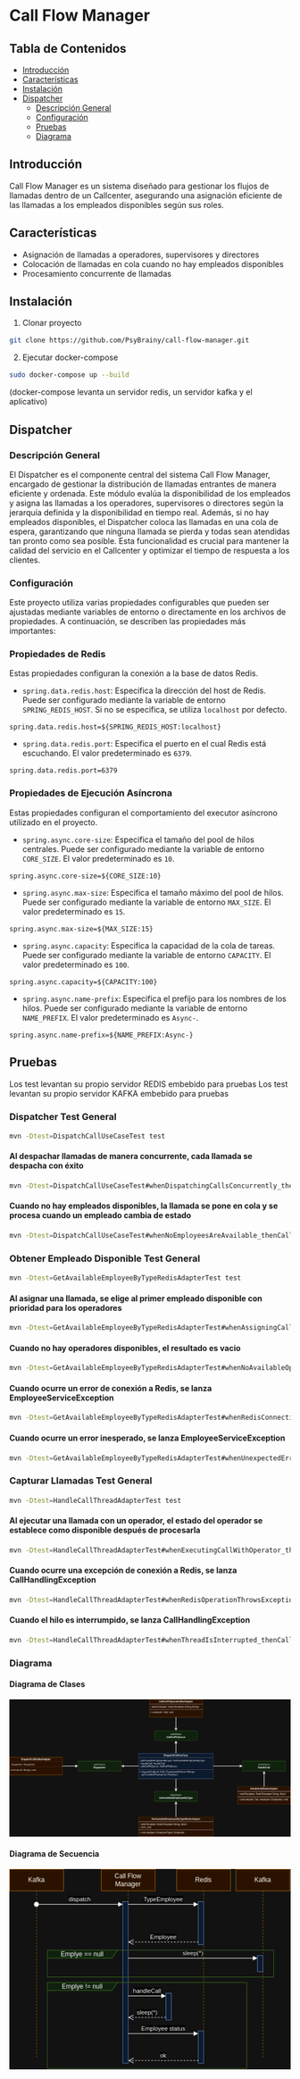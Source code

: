 # Call Flow Manager

## Tabla de Contenidos
- [Introducción](#introducción)
- [Características](#características)
- [Instalación](#instalación)
- [Dispatcher](#dispatcher)
  - [Descripción General](#descripción-general)
  - [Configuración](#configuración)
  - [Pruebas](#pruebas)
  - [Diagrama](#diagrama)

## Introducción
Call Flow Manager es un sistema diseñado para gestionar los flujos de llamadas dentro de un Callcenter, asegurando una asignación eficiente de las llamadas a los empleados disponibles según sus roles.

## Características
- Asignación de llamadas a operadores, supervisores y directores
- Colocación de llamadas en cola cuando no hay empleados disponibles
- Procesamiento concurrente de llamadas

## Instalación
1. Clonar proyecto

```bash
git clone https://github.com/PsyBrainy/call-flow-manager.git
```

2. Ejecutar docker-compose

```bash
sudo docker-compose up --build
```
(docker-compose levanta un servidor redis, un servidor kafka y el aplicativo)

## Dispatcher
### Descripción General

  El Dispatcher es el componente central del sistema Call Flow Manager, encargado de gestionar la distribución de llamadas entrantes de manera eficiente y ordenada. Este módulo evalúa la disponibilidad de los empleados y asigna las llamadas a los operadores, supervisores o directores según la jerarquía definida y la disponibilidad en tiempo real. Además, si no hay empleados disponibles, el Dispatcher coloca las llamadas en una cola de espera, garantizando que ninguna llamada se pierda y todas sean atendidas tan pronto como sea posible. Esta funcionalidad es crucial para mantener la calidad del servicio en el Callcenter y optimizar el tiempo de respuesta a los clientes.

### Configuración

Este proyecto utiliza varias propiedades configurables que pueden ser ajustadas mediante variables de entorno o directamente en los archivos de propiedades. A continuación, se describen las propiedades más importantes:

### Propiedades de Redis

Estas propiedades configuran la conexión a la base de datos Redis.

- `spring.data.redis.host`: Especifica la dirección del host de Redis. Puede ser configurado mediante la variable de entorno `SPRING_REDIS_HOST`. Si no se especifica, se utiliza `localhost` por defecto.

```properties
spring.data.redis.host=${SPRING_REDIS_HOST:localhost}
```

- `spring.data.redis.port`: Especifica el puerto en el cual Redis está escuchando. El valor predeterminado es `6379`.

```properties
spring.data.redis.port=6379
```

### Propiedades de Ejecución Asíncrona

Estas propiedades configuran el comportamiento del executor asíncrono utilizado en el proyecto.

- `spring.async.core-size`: Especifica el tamaño del pool de hilos centrales. Puede ser configurado mediante la variable de entorno `CORE_SIZE`. El valor predeterminado es `10`.

```properties
spring.async.core-size=${CORE_SIZE:10}
```

- `spring.async.max-size`: Especifica el tamaño máximo del pool de hilos. Puede ser configurado mediante la variable de entorno `MAX_SIZE`. El valor predeterminado es `15`.

```properties
spring.async.max-size=${MAX_SIZE:15}
```

- `spring.async.capacity`: Especifica la capacidad de la cola de tareas. Puede ser configurado mediante la variable de entorno `CAPACITY`. El valor predeterminado es `100`.

```properties
spring.async.capacity=${CAPACITY:100}
```

- `spring.async.name-prefix`: Especifica el prefijo para los nombres de los hilos. Puede ser configurado mediante la variable de entorno `NAME_PREFIX`. El valor predeterminado es `Async-`.

```properties
spring.async.name-prefix=${NAME_PREFIX:Async-}
```

## Pruebas

Los test levantan su propio servidor REDIS embebido para pruebas
Los test levantan su propio servidor KAFKA embebido para pruebas

### Dispatcher Test General
```bash
mvn -Dtest=DispatchCallUseCaseTest test
```

#### Al despachar llamadas de manera concurrente, cada llamada se despacha con éxito
```bash
mvn -Dtest=DispatchCallUseCaseTest#whenDispatchingCallsConcurrently_thenEachCallIsDispatchedSuccessfully test
```
#### Cuando no hay empleados disponibles, la llamada se pone en cola y se procesa cuando un empleado cambia de estado
```bash
mvn -Dtest=DispatchCallUseCaseTest#whenNoEmployeesAreAvailable_thenCallIsQueuedAndProcessedWhenAnEmployeeBecomesAvailable test
```

### Obtener Empleado Disponible Test General
```bash
mvn -Dtest=GetAvailableEmployeeByTypeRedisAdapterTest test
```

#### Al asignar una llamada, se elige al primer empleado disponible con prioridad para los operadores
```bash
mvn -Dtest=GetAvailableEmployeeByTypeRedisAdapterTest#whenAssigningCall_thenFirstAvailableEmployeeWithPriorityToOperatorsIsChosen test
```

#### Cuando no hay operadores disponibles, el resultado es vacio
```bash
mvn -Dtest=GetAvailableEmployeeByTypeRedisAdapterTest#whenNoAvailableOperators_thenResultIsEmpty test
```

#### Cuando ocurre un error de conexión a Redis, se lanza EmployeeServiceException
```bash
mvn -Dtest=GetAvailableEmployeeByTypeRedisAdapterTest#whenRedisConnectionErrorOccurs_thenEmployeeServiceExceptionIsThrown test
```

#### Cuando ocurre un error inesperado, se lanza EmployeeServiceException
```bash
mvn -Dtest=GetAvailableEmployeeByTypeRedisAdapterTest#whenUnexpectedErrorOccurs_thenEmployeeServiceExceptionIsThrown test
```

### Capturar Llamadas Test General
```bash
mvn -Dtest=HandleCallThreadAdapterTest test
```

#### Al ejecutar una llamada con un operador, el estado del operador se establece como disponible después de procesarla
```bash
mvn -Dtest=HandleCallThreadAdapterTest#whenExecutingCallWithOperator_thenOperatorStatusIsSetToAvailableAfterProcessing test
```

#### Cuando ocurre una excepción de conexión a Redis, se lanza CallHandlingException
```bash
mvn -Dtest=HandleCallThreadAdapterTest#whenRedisOperationThrowsException_thenCallHandlingExceptionIsThrown test
```

#### Cuando el hilo es interrumpido, se lanza CallHandlingException
```bash
mvn -Dtest=HandleCallThreadAdapterTest#whenThreadIsInterrupted_thenCallHandlingExceptionIsThrown test
```

### Diagrama
#### Diagrama de Clases
![](https://github.com/PsyBrainy/call-flow-manager/blob/master/image/call_manager.drawio.png)
#### Diagrama de Secuencia
![](https://github.com/PsyBrainy/call-flow-manager/blob/master/image/call_manager-Page-2.drawio.png)

